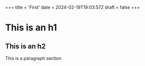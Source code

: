 +++
title = 'First'
date = 2024-02-19T19:03:57Z
draft = false
+++

# This is an h1

## This is an h2

This is a paragraph section